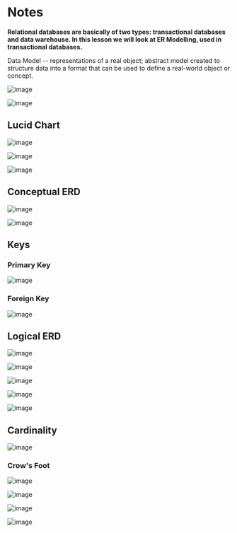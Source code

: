 # Notes

**Relational databases are basically of two types: transactional databases and data warehouse. In this lesson we will look at ER Modelling, used in transactional databases.**

Data Model -- representations of a real object; abstract model created to structure data into a format that can be used to define a real-world object or concept.

![image](https://user-images.githubusercontent.com/68102477/122385951-b56dd580-cfb0-11eb-9b73-8b3bb3044a95.png)

![image](https://user-images.githubusercontent.com/68102477/122386003-c28ac480-cfb0-11eb-996c-4851274c3e5c.png)

## Lucid Chart

![image](https://user-images.githubusercontent.com/68102477/122386037-ccacc300-cfb0-11eb-85e0-a13d3517f5ad.png)

![image](https://user-images.githubusercontent.com/68102477/122386067-d6362b00-cfb0-11eb-8216-487b24239eae.png)

![image](https://user-images.githubusercontent.com/68102477/122386121-e5b57400-cfb0-11eb-9e6e-9b4d9cfe9361.png)

## Conceptual ERD

![image](https://user-images.githubusercontent.com/68102477/122386169-f2d26300-cfb0-11eb-8afb-1ffa80fc8dcb.png)

![image](https://user-images.githubusercontent.com/68102477/122386202-fcf46180-cfb0-11eb-957e-bd5a5b525c64.png)

## Keys

### Primary Key

![image](https://user-images.githubusercontent.com/68102477/122386348-244b2e80-cfb1-11eb-894e-abfdd8e700b4.png)

### Foreign Key

![image](https://user-images.githubusercontent.com/68102477/122386411-34630e00-cfb1-11eb-8ebe-526193feb9c4.png)

## Logical ERD

![image](https://user-images.githubusercontent.com/68102477/122386492-49d83800-cfb1-11eb-954c-d0c71fabeeff.png)

![image](https://user-images.githubusercontent.com/68102477/122386546-565c9080-cfb1-11eb-959f-e3a568042934.png)

![image](https://user-images.githubusercontent.com/68102477/122386608-65434300-cfb1-11eb-9c6b-8fa448ea7180.png)

![image](https://user-images.githubusercontent.com/68102477/122386666-72f8c880-cfb1-11eb-8e35-e0e1f5498f2c.png)

![image](https://user-images.githubusercontent.com/68102477/122387494-43968b80-cfb2-11eb-96db-e2c22ebce60d.png)

## Cardinality

![image](https://user-images.githubusercontent.com/68102477/122387553-5315d480-cfb2-11eb-8a35-78ec4be9b53b.png)

### Crow's Foot

![image](https://user-images.githubusercontent.com/68102477/122387631-6628a480-cfb2-11eb-9304-4e8ef576cb8d.png)

![image](https://user-images.githubusercontent.com/68102477/122387656-6d4fb280-cfb2-11eb-89c6-763d9f5d42fb.png)

![image](https://user-images.githubusercontent.com/68102477/122387673-73459380-cfb2-11eb-955e-e6fcf570025a.png)

![image](https://user-images.githubusercontent.com/68102477/122387706-7c366500-cfb2-11eb-92a3-8b2e15e29c89.png)

